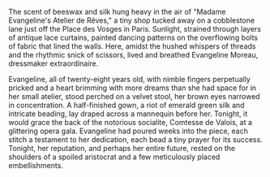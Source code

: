 The scent of beeswax and silk hung heavy in the air of "Madame Evangeline's Atelier de Rêves," a tiny shop tucked away on a cobblestone lane just off the Place des Vosges in Paris. Sunlight, strained through layers of antique lace curtains, painted dancing patterns on the overflowing bolts of fabric that lined the walls. Here, amidst the hushed whispers of threads and the rhythmic snick of scissors, lived and breathed Evangeline Moreau, dressmaker extraordinaire.

Evangeline, all of twenty-eight years old, with nimble fingers perpetually pricked and a heart brimming with more dreams than she had space for in her small atelier, stood perched on a velvet stool, her brown eyes narrowed in concentration. A half-finished gown, a riot of emerald green silk and intricate beading, lay draped across a mannequin before her. Tonight, it would grace the back of the notorious socialite, Comtesse de Valois, at a glittering opera gala. Evangeline had poured weeks into the piece, each stitch a testament to her dedication, each bead a tiny prayer for its success. Tonight, her reputation, and perhaps her entire future, rested on the shoulders of a spoiled aristocrat and a few meticulously placed embellishments.
